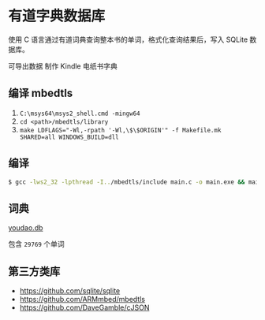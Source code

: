 # 有道字典数据库

使用 C 语言通过有道词典查询整本书的单词，格式化查询结果后，写入 SQLite 数据库。

可导出数据 制作 Kindle 电纸书字典

## 编译 mbedtls

1. `C:\msys64\msys2_shell.cmd -mingw64`
2. `cd <path>/mbedtls/library`
3. `make LDFLAGS="-Wl,-rpath '-Wl,\$\$ORIGIN'" -f Makefile.mk SHARED=all WINDOWS_BUILD=dll`

## 编译

```sh
$ gcc -lws2_32 -lpthread -I../mbedtls/include main.c -o main.exe && main.exe
```

## 词典

[youdao.db](https://github.com/grandiloquent/youdao-dictionary/blob/master/youdao.db)

包含 `29769` 个单词

## 第三方类库

- https://github.com/sqlite/sqlite
- https://github.com/ARMmbed/mbedtls
- https://github.com/DaveGamble/cJSON

